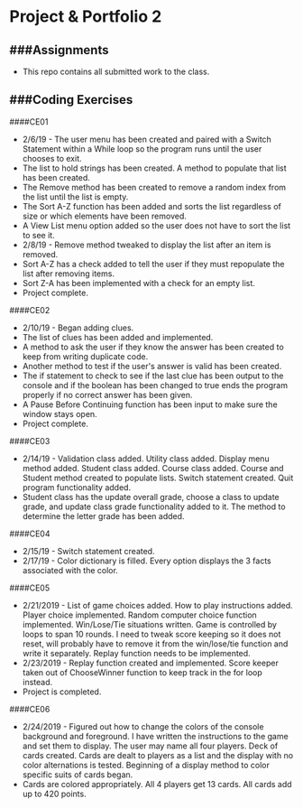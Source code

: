 # Project & Portfolio 2
###Assignments
--
- This repo contains all submitted work to the class. 

###Coding Exercises
--
####CE01 
- 2/6/19 - The user menu has been created and paired with a Switch Statement within a While loop so the program runs until the user chooses to exit.
- The list to hold strings has been created. A method to populate that list has been created.
- The Remove method has been created to remove a random index from the list until the list is empty. 
- The Sort A-Z function has been added and sorts the list regardless of size or which elements have been removed. 
- A View List menu option added so the user does not have to sort the list to see it. 
- 2/8/19 - Remove method tweaked to display the list after an item is removed. 
- Sort A-Z has a check added to tell the user if they must repopulate the list after removing items. 
- Sort Z-A has been implemented with a check for an empty list.
- Project complete.

####CE02
- 2/10/19 - Began adding clues.
- The list of clues has been added and implemented.
- A method to ask the user if they know the answer has been created to keep from writing duplicate code.
- Another method to test if the user's answer is valid has been created.
- The if statement to check to see if the last clue has been output to the console and if the boolean has been changed to true ends the program properly if no correct answer has been given.
- A Pause Before Continuing function has been input to make sure the window stays open.
- Project complete.

####CE03
- 2/14/19 - Validation class added. Utility class added. Display menu method added. Student class added. Course class added. Course and Student method created to populate lists. Switch statement created. Quit program functionality added.
- Student class has the update overall grade, choose a class to update grade, and update class grade functionality added to it. The method to determine the letter grade has been added.

####CE04
- 2/15/19 - Switch statement created. 
- 2/17/19 - Color dictionary is filled. Every option displays the 3 facts associated with the color.


####CE05
- 2/21/2019 - List of game choices added. How to play instructions added. Player choice implemented. Random computer choice function implemented. Win/Lose/Tie situations written. Game is controlled by loops to span 10 rounds. I need to tweak score keeping so it does not reset, will probably have to remove it from the win/lose/tie function and write it separately. Replay function needs to be implemented.
- 2/23/2019 - Replay function created and implemented. Score keeper taken out of ChooseWinner function to keep track in the for loop instead.
- Project is completed.

####CE06
- 2/24/2019 - Figured out how to change the colors of the console background and foreground. I have written the instructions to the game and set them to display. The user may name all four players. Deck of cards created. Cards are dealt to players as a list and the display with no color alternations is tested. Beginning of a display method to color specific suits of cards began.
- Cards are colored appropriately. All 4 players get 13 cards. All cards add up to 420 points.